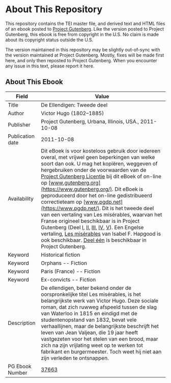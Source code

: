 # About This Repository

This repository contains the TEI master file, and derived text and HTML files of an ebook posted to [Project Gutenberg](https://www.gutenberg.org/). Like the version posted to Project Gutenberg, this ebook is free from copyright in the U.S. No claim is made about its copyright status outside the U.S.

The version maintained in this repository may be slightly out-of-sync with the version maintained at Project Gutenberg. Mostly, fixes will be made first here, and only then reposted to Project Gutenberg. When you encounter any issue in this text, please report it here.

## About This Ebook

| Field | Value |
| ----- | ----- |
| Title | De Ellendigen: Tweede deel |
| Author | Victor Hugo (1802–1885) |
| Publisher | Project Gutenberg, Urbana, Illinois, USA., 2011-10-08 |
| Publication date | 2011-10-08 |
| Availability | Dit eBoek is voor kosteloos gebruik door iedereen overal, met vrijwel geen beperkingen van welke soort dan ook. U mag het kopiëren, weggeven of hergebruiken onder de voorwaarden van de [Project Gutenberg Licentie](https://www.gutenberg.org/license) bij dit eBoek of on-line op [www.gutenberg.org](https://www.gutenberg.org/). Dit eBoek is geproduceerd door het on-line gedistribueerd correctieteam op [www.pgdp.net](https://www.pgdp.net/). Dit is het tweede deel van een vertaling van Les misérables, waarvan het Franse origineel beschikbaar is in Project Gutenberg (Deel [I](https://www.gutenberg.org/ebooks/17489), [II](https://www.gutenberg.org/ebooks/17493), [III](https://www.gutenberg.org/ebooks/17494), [IV](https://www.gutenberg.org/ebooks/17518), [V](https://www.gutenberg.org/ebooks/17519)). Een Engelse vertaling, [Les misérables](https://www.gutenberg.org/ebooks/135) van Isabel F. Hapgood is ook beschikbaar. [Deel één](https://www.gutenberg.org/ebooks/37316) is beschikbaar in Project Gutenberg. |
| Keyword | Historical fiction |
| Keyword | Orphans -- Fiction |
| Keyword | Paris (France) -- Fiction |
| Keyword | Ex-convicts -- Fiction |
| Description | De ellendigen, beter bekend onder de oorspronkelijke titel Les misérables, is het belangrijkste werk van Victor Hugo. Deze sociale roman, dat zich ruwweg afspeeld tussen de slag van Waterloo in 1815 en eindigd met de studentenopstand van 1832, bevat vele verhaallijnen, maar de belangrijkste beschrijft het leven van Jean Valjean, die 19 jaar heeft vastgezeten voor het stelen van een brood, maar zich na zijn vrijlating weet op te werken tot fabrikant en burgermeester. Toch weet hij niet aan zijn verleden te ontsnappen. |
| PG Ebook Number | [37663](https://www.gutenberg.org/ebooks/37663) |
